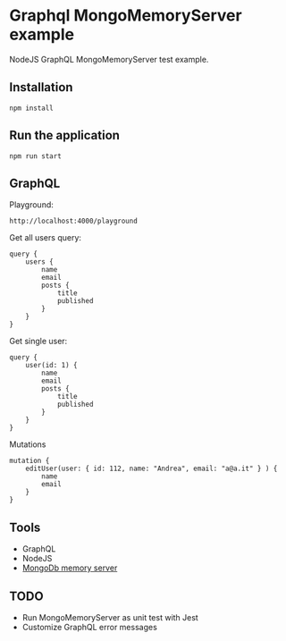 # Graphql MongoMemoryServer example

NodeJS GraphQL MongoMemoryServer test example.

## Installation

    npm install

## Run the application

    npm run start

## GraphQL

Playground:

    http://localhost:4000/playground

Get all users query:

    query {
        users {
            name
            email
            posts {
                title
                published
            }
        }
    }

Get single user:

    query {
        user(id: 1) {
            name
            email
            posts {
                title
                published
            }
        }
    }

Mutations

    mutation {
        editUser(user: { id: 112, name: "Andrea", email: "a@a.it" } ) {
            name
            email
        }
    }

## Tools

- GraphQL
- NodeJS
- [MongoDb memory server](https://nodkz.github.io/mongodb-memory-server/)

## TODO

- Run MongoMemoryServer as unit test with Jest
- Customize GraphQL error messages
